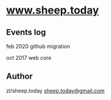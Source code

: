 # www.sheep.today

## Events log

feb 2020
github migration

oct 2017
web core

## Author

zl/sheep.today
sheep.today@gmail.com
